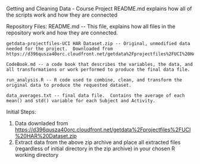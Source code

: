 Getting and Cleaning Data - Course Project
README.md
explains how all of the scripts work and how they are connected

Repository Files:
    README.md -- This file, explains how all files in the repository work and how they are connected.
    
    getdata-projectfiles-UCI HAR Dataset.zip -- Original, unmodified data needed for the project.  Downloaded from https://d396qusza40orc.cloudfront.net/getdata%2Fprojectfiles%2FUCI%20HAR%20Dataset.zip
    
    CodeBook.md -- a code book that describes the variables, the data, and all transformations or work performed to produce the final data file.
    
    run_analysis.R -- R code used to combine, clean, and transform the original data to produce the requested dataset.
    
    data_averages.txt -- final data file.  Contains the average of each mean() and std() variable for each Subject and Activity.
    


Initial Steps:
1) Data downladed from https://d396qusza40orc.cloudfront.net/getdata%2Fprojectfiles%2FUCI%20HAR%20Dataset.zip
2) Extract data from the above zip archive and place all extracted files (regardless of initial directory in the zip archive) in your chosen R working directory

